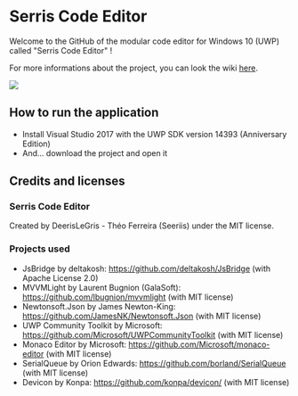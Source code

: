# Serris Code Editor
Welcome to the GitHub of the modular code editor for Windows 10 (UWP) called "Serris Code Editor" !

For more informations about the project, you can look the wiki [here](https://github.com/Seeris/SerrisCodeEditor/wiki).

![](https://yoshilegris.files.wordpress.com/2017/06/sce_neuillyplaisance.png)

## How to run the application

- Install Visual Studio 2017 with the UWP SDK version 14393 (Anniversary Edition)
- And... download the project and open it

## Credits and licenses

### Serris Code Editor

Created by DeerisLeGris - Théo Ferreira (Seeriis) under the MIT license.

### Projects used

- JsBridge by deltakosh: https://github.com/deltakosh/JsBridge (with Apache License 2.0)
- MVVMLight by Laurent Bugnion (GalaSoft): https://github.com/lbugnion/mvvmlight (with MIT license)
- Newtonsoft.Json by James Newton-King: https://github.com/JamesNK/Newtonsoft.Json (with MIT license)
- UWP Community Toolkit by Microsoft: https://github.com/Microsoft/UWPCommunityToolkit (with MIT license)
- Monaco Editor by Microsoft: https://github.com/Microsoft/monaco-editor (with MIT license)
- SerialQueue by Orion Edwards: https://github.com/borland/SerialQueue (with MIT license)
- Devicon by Konpa: https://github.com/konpa/devicon/ (with MIT license)
